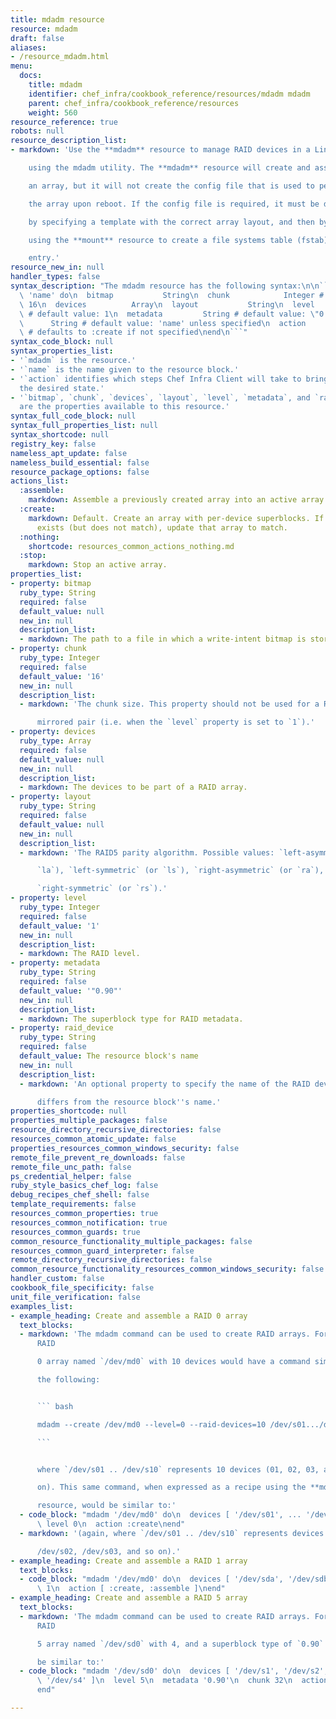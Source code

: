 ```yaml
---
title: mdadm resource
resource: mdadm
draft: false
aliases:
- /resource_mdadm.html
menu:
  docs:
    title: mdadm
    identifier: chef_infra/cookbook_reference/resources/mdadm mdadm
    parent: chef_infra/cookbook_reference/resources
    weight: 560
resource_reference: true
robots: null
resource_description_list:
- markdown: 'Use the **mdadm** resource to manage RAID devices in a Linux environment

    using the mdadm utility. The **mdadm** resource will create and assemble

    an array, but it will not create the config file that is used to persist

    the array upon reboot. If the config file is required, it must be done

    by specifying a template with the correct array layout, and then by

    using the **mount** resource to create a file systems table (fstab)

    entry.'
resource_new_in: null
handler_types: false
syntax_description: "The mdadm resource has the following syntax:\n\n``` ruby\nmdadm\
  \ 'name' do\n  bitmap           String\n  chunk            Integer # default value:\
  \ 16\n  devices          Array\n  layout           String\n  level            Integer\
  \ # default value: 1\n  metadata         String # default value: \"0.90\"\n  raid_device\
  \      String # default value: 'name' unless specified\n  action           Symbol\
  \ # defaults to :create if not specified\nend\n```"
syntax_code_block: null
syntax_properties_list:
- '`mdadm` is the resource.'
- '`name` is the name given to the resource block.'
- '`action` identifies which steps Chef Infra Client will take to bring the node into
  the desired state.'
- '`bitmap`, `chunk`, `devices`, `layout`, `level`, `metadata`, and `raid_device`
  are the properties available to this resource.'
syntax_full_code_block: null
syntax_full_properties_list: null
syntax_shortcode: null
registry_key: false
nameless_apt_update: false
nameless_build_essential: false
resource_package_options: false
actions_list:
  :assemble:
    markdown: Assemble a previously created array into an active array.
  :create:
    markdown: Default. Create an array with per-device superblocks. If an array already
      exists (but does not match), update that array to match.
  :nothing:
    shortcode: resources_common_actions_nothing.md
  :stop:
    markdown: Stop an active array.
properties_list:
- property: bitmap
  ruby_type: String
  required: false
  default_value: null
  new_in: null
  description_list:
  - markdown: The path to a file in which a write-intent bitmap is stored.
- property: chunk
  ruby_type: Integer
  required: false
  default_value: '16'
  new_in: null
  description_list:
  - markdown: 'The chunk size. This property should not be used for a RAID 1

      mirrored pair (i.e. when the `level` property is set to `1`).'
- property: devices
  ruby_type: Array
  required: false
  default_value: null
  new_in: null
  description_list:
  - markdown: The devices to be part of a RAID array.
- property: layout
  ruby_type: String
  required: false
  default_value: null
  new_in: null
  description_list:
  - markdown: 'The RAID5 parity algorithm. Possible values: `left-asymmetric` (or

      `la`), `left-symmetric` (or `ls`), `right-asymmetric` (or `ra`), or

      `right-symmetric` (or `rs`).'
- property: level
  ruby_type: Integer
  required: false
  default_value: '1'
  new_in: null
  description_list:
  - markdown: The RAID level.
- property: metadata
  ruby_type: String
  required: false
  default_value: '"0.90"'
  new_in: null
  description_list:
  - markdown: The superblock type for RAID metadata.
- property: raid_device
  ruby_type: String
  required: false
  default_value: The resource block's name
  new_in: null
  description_list:
  - markdown: 'An optional property to specify the name of the RAID device if it

      differs from the resource block''s name.'
properties_shortcode: null
properties_multiple_packages: false
resource_directory_recursive_directories: false
resources_common_atomic_update: false
properties_resources_common_windows_security: false
remote_file_prevent_re_downloads: false
remote_file_unc_path: false
ps_credential_helper: false
ruby_style_basics_chef_log: false
debug_recipes_chef_shell: false
template_requirements: false
resources_common_properties: true
resources_common_notification: true
resources_common_guards: true
common_resource_functionality_multiple_packages: false
resources_common_guard_interpreter: false
remote_directory_recursive_directories: false
common_resource_functionality_resources_common_windows_security: false
handler_custom: false
cookbook_file_specificity: false
unit_file_verification: false
examples_list:
- example_heading: Create and assemble a RAID 0 array
  text_blocks:
  - markdown: 'The mdadm command can be used to create RAID arrays. For example, a
      RAID

      0 array named `/dev/md0` with 10 devices would have a command similar to

      the following:


      ``` bash

      mdadm --create /dev/md0 --level=0 --raid-devices=10 /dev/s01.../dev/s10

      ```


      where `/dev/s01 .. /dev/s10` represents 10 devices (01, 02, 03, and so

      on). This same command, when expressed as a recipe using the **mdadm**

      resource, would be similar to:'
  - code_block: "mdadm '/dev/md0' do\n  devices [ '/dev/s01', ... '/dev/s10' ]\n \
      \ level 0\n  action :create\nend"
  - markdown: '(again, where `/dev/s01 .. /dev/s10` represents devices /dev/s01,

      /dev/s02, /dev/s03, and so on).'
- example_heading: Create and assemble a RAID 1 array
  text_blocks:
  - code_block: "mdadm '/dev/md0' do\n  devices [ '/dev/sda', '/dev/sdb' ]\n  level\
      \ 1\n  action [ :create, :assemble ]\nend"
- example_heading: Create and assemble a RAID 5 array
  text_blocks:
  - markdown: 'The mdadm command can be used to create RAID arrays. For example, a
      RAID

      5 array named `/dev/sd0` with 4, and a superblock type of `0.90` would

      be similar to:'
  - code_block: "mdadm '/dev/sd0' do\n  devices [ '/dev/s1', '/dev/s2', '/dev/s3',\
      \ '/dev/s4' ]\n  level 5\n  metadata '0.90'\n  chunk 32\n  action :create\n\
      end"

---
```

